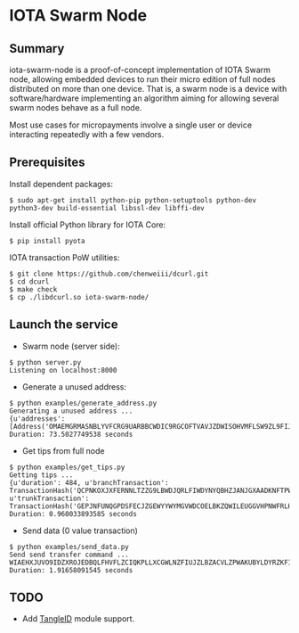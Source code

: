 # IOTA Swarm Node

## Summary

iota-swarm-node is a proof-of-concept implementation of IOTA Swarm node, allowing
embedded devices to run their micro edition of full nodes distributed on more than
one device. That is, a swarm node is a device with software/hardware implementing
an algorithm aiming for allowing several swarm nodes behave as a full node.

Most use cases for micropayments involve a single user or device interacting
repeatedly with a few vendors.

## Prerequisites

Install dependent packages:
```shell
$ sudo apt-get install python-pip python-setuptools python-dev python3-dev build-essential libssl-dev libffi-dev
```

Install official Python library for IOTA Core:
```shell
$ pip install pyota
```

IOTA transaction PoW utilities:
```shell
$ git clone https://github.com/chenweiii/dcurl.git
$ cd dcurl
$ make check
$ cp ./libdcurl.so iota-swarm-node/
```

## Launch the service

* Swarm node (server side):
```shell
$ python server.py 
Listening on localhost:8000
```

* Generate a unused address:
```shell
$ python exanples/generate_address.py
Generating a unused address ... 
{u'addresses': [Address('OMAEMGRMASNBLYVFCRG9UARBBCWDIC9RGCOFTVAVJZDWISOHVMFLSW9ZL9FIJIHVVRYQLIMYBWEYP9WSX')]}
Duration: 73.5027749538 seconds
``` 

* Get tips from full node
```shell
$ python examples/get_tips.py
Getting tips ...
{u'duration': 484, u'branchTransaction': TransactionHash('QCPNKOXJXFERNNLTZZG9LBWDJQRLFIWDYNYQBHZJANJGXAADKNFTPWBWVDGHROVVVQWBKP9ROKRMZ9999'), u'trunkTransaction': TransactionHash('GEPJNFUNQGPDSFECJZGEWYYWYMGVWDCOELBKZQWILEUGGVHPNWFRLHNQHYKHCHPQWSQAXGYG9AIBA9999')}
Duration: 0.960033893585 seconds
``` 

* Send data (0 value transaction)
```shell
$ python examples/send_data.py
Send send transfer command ... 
WIAEHXJUVO9IDZXROJEDBQLFHVFLZCIQKPLLXCGWLNZFIUJZLBZACVLZPWAKUBYLDYRZKFIDKLSAHJHEY
Duration: 1.91658091545 seconds
```

## TODO
* Add [TangleID](https://github.com/TangleID/TangleID) module support.
